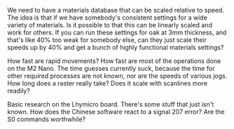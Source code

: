 We need to have a materials database that can be scaled relative to speed. The idea is that if we have somebody's consistent settings for a wide variety of materials. Is it possible to that this can be linearly scaled and work for others. If you can run these settings for oak at 3mm thickness, and that's like 40% too weak for somebody else, can they just scale their speeds up by 40% and get a bunch of highly functional materials settings?

How fast are rapid movements? How fast are most of the operations done on the M2 Nano. The time guesses currently suck, because the time for other required processes are not known, nor are the speeds of various jogs. How long does a raster really take? Does it scale with scanlines more readily?

Basic research on the Lhymicro board. There's some stuff that just isn't known. How does the Chinese software react to a signal 207 error? Are the S0 commands worthwhile?